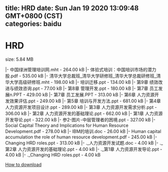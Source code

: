 
title: HRD
date: Sun Jan 19 2020 13:09:48 GMT+0800 (CST)    
categories: baidu
---

# HRD
size: 5.84 MB
 
 
|- 中国绿洲管理培训网.mht - 264.00 kB
|- 体验式培训：中国培训市场的潜力股.pdf - 535.00 kB
|- 清华大学总裁班_清华大学研修班_清华大学总裁研修班_清华大学高级研修班.mht - 198.00 kB
|- 培训迁移.ppt - 134.00 kB
|- 第9章 绩效改进与绩效咨询.ppt - 77.00 kB
|- 第8章 管理开发.ppt - 180.00 kB
|- 第7章 员工发展n.PPT - 429.00 kB
|- 第7章 员工发展.PPT - 313.00 kB
|- 第6章 人力资源开发效果评估.ppt - 249.00 kB
|- 第5章  培训与开发方法.ppt - 681.00 kB
|- 第4章 人力资源开发项目设计.ppt - 289.00 kB
|- 第3章 人力资源开发需求分析.ppt - 306.00 kB
|- 第2章 人力资源开发的基础理论.ppt - 662.00 kB
|- 第1章  人力资源开发导论.ppt - 322.00 kB
|- 参2-图片-中层管理者的困境.ppt - 327.00 kB
|- Social Capital Theory and Implications for Human Resource Development.pdf - 278.00 kB
|- IBM的培训.doc - 26.00 kB
|- Human capital accumulation  the role of human resource development.pdf - 245.00 kB
|- Changing HRD roles.ppt - 313.00 kB
|- ._人力资源开发试题.doc - 4.00 kB
|- ._第2章 人力资源开发的基础理论.ppt - 4.00 kB
|- ._第1章  人力资源开发导论.ppt - 4.00 kB
|- ._Changing HRD roles.ppt - 4.00 kB

[How to download](https://bpcam.bemobtrk.com/go/2ceec3aa-1ca2-46d6-b9ff-aaa5c184517c?jno=814)